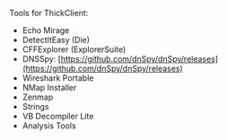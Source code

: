 Tools for ThickClient:
- Echo Mirage
- DetectItEasy (Die)
- CFFExplorer (ExplorerSuite)
- DNSSpy: [https://github.com/dnSpy/dnSpy/releases](https://github.com/dnSpy/dnSpy/releases)
- Wireshark Portable
- NMap Installer
- Zenmap
- Strings
- VB Decompiler Lite
- Analysis Tools
